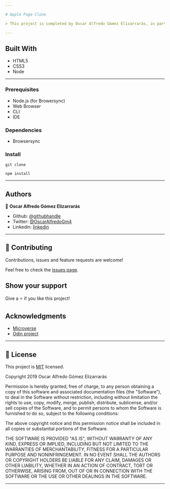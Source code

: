 ```yaml
---

# Apple Page Clone

> This project is completed by Oscar Alfredo Gómez Elizarrarás, in partial requirements of the Microverse cirriculum. 

---
```



## Built With

- HTML5
- CSS3
- Node

---


### Prerequisites

- Node.js (for Browersync)
- Web Browser
- CLI
- IDE

### Dependencies

- Browsersync

### Install

`git clone`

`npm install`

---

## Authors

👤 **Oscar Alfredo Gómez Elizarrarás**

- Github: [@githubhandle](https://github.com/githubhandle)
- Twitter: [@OscarAlfredoGm4](https://twitter.com/OscarAlfredoGm4)
- Linkedin: [linkedin](https://www.linkedin.com/mx/oscar-alfredo-gomez-elizarraras-999589186/)

---

## 🤝 Contributing

Contributions, issues and feature requests are welcome!

Feel free to check the [issues page](issues/).

## Show your support

Give a ⭐️ if you like this project!

## Acknowledgments

- [Microverse](https://microverse.org)
- [Odin project](https://www.theodinproject.com/)

---

## 📝 License

This project is [MIT](lic.url) licensed.

Copyright 2019 Oscar Alfredo Gómez Elizarrarás

Permission is hereby granted, free of charge, to any person obtaining a copy of this software and associated documentation files (the "Software"), to deal in the Software without restriction, including without limitation the rights to use, copy, modify, merge, publish, distribute, sublicense, and/or sell copies of the Software, and to permit persons to whom the Software is furnished to do so, subject to the following conditions:

The above copyright notice and this permission notice shall be included in all copies or substantial portions of the Software.

THE SOFTWARE IS PROVIDED "AS IS", WITHOUT WARRANTY OF ANY KIND, EXPRESS OR IMPLIED, INCLUDING BUT NOT LIMITED TO THE WARRANTIES OF MERCHANTABILITY, FITNESS FOR A PARTICULAR PURPOSE AND NONINFRINGEMENT. IN NO EVENT SHALL THE AUTHORS OR COPYRIGHT HOLDERS BE LIABLE FOR ANY CLAIM, DAMAGES OR OTHER LIABILITY, WHETHER IN AN ACTION OF CONTRACT, TORT OR OTHERWISE, ARISING FROM, OUT OF OR IN CONNECTION WITH THE SOFTWARE OR THE USE OR OTHER DEALINGS IN THE SOFTWARE.

---
